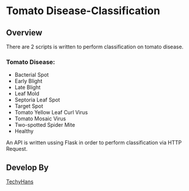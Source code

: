 # Tomato Disease-Classification

## Overview
There are 2 scripts is written to perform classification on tomato disease.

### Tomato Disease:
- Bacterial Spot
- Early Blight
- Late Blight
- Leaf Mold
- Septoria Leaf Spot
- Target Spot
- Tomato Yellow Leaf Curl Virus
- Tomato Mosaic Virus
- Two-spotted Spider Mite
- Healthy

An API is written ussing Flask in order to perform classification via HTTP Request.

## Develop By
[TechyHans](https://techyhans.com)
